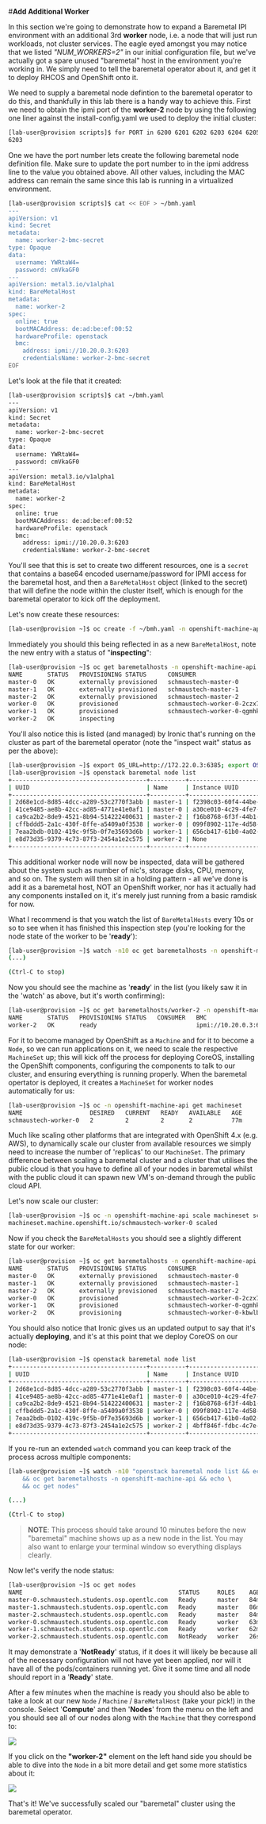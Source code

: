 #**Add Additional Worker**

In this section we're going to demonstrate how to expand a Baremetal IPI environment with an additional 3rd **worker** node, i.e. a node that will just run workloads, not cluster services. The eagle eyed amongst you may notice that we listed _"NUM\_WORKERS=2"_ in our initial configuration file, but we've actually got a spare unused "baremetal" host in the environment you're working in. We simply need to tell the baremetal operator about it, and get it to deploy RHCOS and OpenShift onto it.

We need to supply a baremetal node defintion to the baremetal operator to do this, and thankfully in this lab there is a handy way to achieve this.  First we need to obtain the ipmi port of the **worker-2** node by using the following one liner against the install-config.yaml we used to deploy the initial cluster:

~~~bash
[lab-user@provision scripts]$ for PORT in 6200 6201 6202 6203 6204 6205; do grep -q $PORT ~/scripts/install-config.yaml; if [ $? -eq 1 ]; then echo $PORT; fi; done
6203
~~~

One we have the port number lets create the following baremetal node definition file.  Make sure to update the port number to in the ipmi address line to the value you obtained above.  All other values, including the MAC address can remain the same since this lab is running in a virtualized environment.

~~~bash
[lab-user@provision scripts]$ cat << EOF > ~/bmh.yaml
---
apiVersion: v1
kind: Secret
metadata:
  name: worker-2-bmc-secret
type: Opaque
data:
  username: YWRtaW4=
  password: cmVkaGF0
---
apiVersion: metal3.io/v1alpha1
kind: BareMetalHost
metadata:
  name: worker-2
spec:
  online: true
  bootMACAddress: de:ad:be:ef:00:52
  hardwareProfile: openstack
  bmc:
    address: ipmi://10.20.0.3:6203
    credentialsName: worker-2-bmc-secret
EOF
~~~

Let's look at the file that it created:

~~~bash
[lab-user@provision scripts]$ cat ~/bmh.yaml
---
apiVersion: v1
kind: Secret
metadata:
  name: worker-2-bmc-secret
type: Opaque
data:
  username: YWRtaW4=
  password: cmVkaGF0
---
apiVersion: metal3.io/v1alpha1
kind: BareMetalHost
metadata:
  name: worker-2
spec:
  online: true
  bootMACAddress: de:ad:be:ef:00:52
  hardwareProfile: openstack
  bmc:
    address: ipmi://10.20.0.3:6203
    credentialsName: worker-2-bmc-secret
~~~

You'll see that this is set to create two different resources, one is a `secret` that contains a base64 encoded username/password for IPMI access for the baremetal host, and then a `BareMetalHost` object (linked to the secret) that will define the node within the cluster itself, which is enough for the baremetal operator to kick off the deployment.

Let's now create these resources:

~~~bash
[lab-user@provision ~]$ oc create -f ~/bmh.yaml -n openshift-machine-api
~~~

Immediately you should this being reflected in as a new `BareMetalHost`, note the new entry with a status of "**inspecting**":

~~~bash
[lab-user@provision ~]$ oc get baremetalhosts -n openshift-machine-api
NAME       STATUS   PROVISIONING STATUS      CONSUMER                     BMC                     HARDWARE PROFILE   ONLINE   ERROR
master-0   OK       externally provisioned   schmaustech-master-0         ipmi://10.20.0.3:6202                      true     
master-1   OK       externally provisioned   schmaustech-master-1         ipmi://10.20.0.3:6201                      true     
master-2   OK       externally provisioned   schmaustech-master-2         ipmi://10.20.0.3:6205                      true     
worker-0   OK       provisioned              schmaustech-worker-0-2czx7   ipmi://10.20.0.3:6204   openstack          true     
worker-1   OK       provisioned              schmaustech-worker-0-qgmhk   ipmi://10.20.0.3:6200   openstack          true     
worker-2   OK       inspecting                                            ipmi://10.20.0.3:6203                      true  
~~~

You'll also notice this is listed (and managed) by Ironic that's running on the cluster as part of the baremetal operator (note the "inspect wait" status as per the above):

~~~bash
[lab-user@provision ~]$ export OS_URL=http://172.22.0.3:6385; export OS_TOKEN=fake-token
[lab-user@provision ~]$ openstack baremetal node list
+--------------------------------------+----------+--------------------------------------+-------------+--------------------+-------------+
| UUID                                 | Name     | Instance UUID                        | Power State | Provisioning State | Maintenance |
+--------------------------------------+----------+--------------------------------------+-------------+--------------------+-------------+
| 2d68e1cd-8d85-4dcc-a289-53c2770f3abb | master-1 | f2398c03-60f4-44be-84cb-d03d22509345 | power on    | active             | False       |
| 41ce9485-ae8b-42cc-ad85-4771e41e0af1 | master-0 | a30ce010-4c29-4fe7-9eb1-2b4f70f9b618 | power on    | active             | False       |
| ca9ca2b2-8de9-4521-8b94-514222400631 | master-2 | f16b8768-6f3f-44b1-8135-7b159984e44d | power on    | active             | False       |
| cffbddd5-2a1c-430f-8ffe-a5409a0f3538 | worker-0 | 099f8902-117e-4d58-8e67-7b8e700582e6 | power on    | active             | False       |
| 7eaa2bdb-0102-419c-9f5b-0f7e35693d6b | worker-1 | 656cb417-61b0-4a02-b4f5-393726536002 | power on    | active             | False       |
| e8d73d35-9379-4c73-87f3-2454a1e2c575 | worker-2 | None                                 | power on    | inspect wait       | False       |
+--------------------------------------+----------+--------------------------------------+-------------+--------------------+-------------+
~~~

This additional worker node will now be inspected, data will be gathered about the system such as number of nic's, storage disks, CPU, memory, and so on. The system will then sit in a holding pattern - all we've done is add it as a baremetal host, NOT an OpenShift worker, nor has it actually had any components installed on it, it's merely just running from a basic ramdisk for now.

What I recommend is that you watch the list of `BareMetalHosts` every 10s or so to see when it has finished this inspection step (you're looking for the node state of the worker to be '**ready**'):

~~~bash
[lab-user@provision ~]$ watch -n10 oc get baremetalhosts -n openshift-machine-api
(...)

(Ctrl-C to stop)
~~~

Now you should see the machine as '**ready**' in the list (you likely saw it in the 'watch' as above, but it's worth confirming):

~~~bash
[lab-user@provision ~]$ oc get baremetalhosts/worker-2 -n openshift-machine-api
NAME       STATUS   PROVISIONING STATUS   CONSUMER   BMC                     HARDWARE PROFILE   ONLINE   ERROR
worker-2   OK       ready                            ipmi://10.20.0.3:6203   openstack          true  
~~~

For it to become managed by OpenShift as a `Machine` and for it to become a `Node`, so we can run applications on it, we need to scale the respective `MachineSet` up; this will kick off the process for deploying CoreOS, installing the OpenShift components, configuring the components to talk to our cluster, and ensuring everything is running properly. When the baremetal opertator is deployed, it creates a `MachineSet` for worker nodes automatically for us:

~~~bash
[lab-user@provision ~]$ oc -n openshift-machine-api get machineset
NAME                   DESIRED   CURRENT   READY   AVAILABLE   AGE
schmaustech-worker-0   2         2         2       2           77m
~~~

Much like scaling other platforms that are integrated with OpenShift 4.x (e.g. AWS), to dynamically scale our cluster from available resources we simply need to increase the number of 'replicas' to our `MachineSet`. The primary difference between scaling a baremetal cluster and a cluster that utilises the public cloud is that you have to define all of your nodes in baremetal whilst with the public cloud it can spawn new VM's on-demand through the public cloud API.

Let's now scale our cluster:

~~~bash
[lab-user@provision ~]$ oc -n openshift-machine-api scale machineset schmaustech-worker-0 --replicas=3
machineset.machine.openshift.io/schmaustech-worker-0 scaled
~~~

Now if you check the `BareMetalHosts` you should see a slightly different state for our worker:

~~~bash
[lab-user@provision ~]$ oc get baremetalhosts -n openshift-machine-api
NAME       STATUS   PROVISIONING STATUS      CONSUMER                     BMC                     HARDWARE PROFILE   ONLINE   ERROR
master-0   OK       externally provisioned   schmaustech-master-0         ipmi://10.20.0.3:6202                      true     
master-1   OK       externally provisioned   schmaustech-master-1         ipmi://10.20.0.3:6201                      true     
master-2   OK       externally provisioned   schmaustech-master-2         ipmi://10.20.0.3:6205                      true     
worker-0   OK       provisioned              schmaustech-worker-0-2czx7   ipmi://10.20.0.3:6204   openstack          true     
worker-1   OK       provisioned              schmaustech-worker-0-qgmhk   ipmi://10.20.0.3:6200   openstack          true     
worker-2   OK       provisioning             schmaustech-worker-0-kbwlb   ipmi://10.20.0.3:6203   openstack          true   
~~~

You should also notice that Ironic gives us an updated output to say that it's actually **deploying**, and it's at this point that we deploy CoreOS on our node:

~~~bash
[lab-user@provision ~]$ openstack baremetal node list
+--------------------------------------+----------+--------------------------------------+-------------+--------------------+-------------+
| UUID                                 | Name     | Instance UUID                        | Power State | Provisioning State | Maintenance |
+--------------------------------------+----------+--------------------------------------+-------------+--------------------+-------------+
| 2d68e1cd-8d85-4dcc-a289-53c2770f3abb | master-1 | f2398c03-60f4-44be-84cb-d03d22509345 | power on    | active             | False       |
| 41ce9485-ae8b-42cc-ad85-4771e41e0af1 | master-0 | a30ce010-4c29-4fe7-9eb1-2b4f70f9b618 | power on    | active             | False       |
| ca9ca2b2-8de9-4521-8b94-514222400631 | master-2 | f16b8768-6f3f-44b1-8135-7b159984e44d | power on    | active             | False       |
| cffbddd5-2a1c-430f-8ffe-a5409a0f3538 | worker-0 | 099f8902-117e-4d58-8e67-7b8e700582e6 | power on    | active             | False       |
| 7eaa2bdb-0102-419c-9f5b-0f7e35693d6b | worker-1 | 656cb417-61b0-4a02-b4f5-393726536002 | power on    | active             | False       |
| e8d73d35-9379-4c73-87f3-2454a1e2c575 | worker-2 | 4bff846f-fdbc-4c7e-8ab4-75865e327a77 | power on    | deploying          | False       |
+--------------------------------------+----------+--------------------------------------+-------------+--------------------+-------------+
~~~

If you re-run an extended `watch` command you can keep track of the process across multiple components:

~~~bash
[lab-user@provision ~]$ watch -n10 "openstack baremetal node list && echo \
	&& oc get baremetalhosts -n openshift-machine-api && echo \
	&& oc get nodes"

(...)

(Ctrl-C to stop)
~~~

> **NOTE**: This process should take around 10 minutes before the new "baremetal" machine shows up as a new node in the list. You may also want to enlarge your terminal window so everything displays clearly.

Now let's verify the node status:

~~~bash
[lab-user@provision ~]$ oc get nodes
NAME                                            STATUS     ROLES    AGE   VERSION
master-0.schmaustech.students.osp.opentlc.com   Ready      master   84m   v1.18.3+2cf11e2
master-1.schmaustech.students.osp.opentlc.com   Ready      master   86m   v1.18.3+2cf11e2
master-2.schmaustech.students.osp.opentlc.com   Ready      master   84m   v1.18.3+2cf11e2
worker-0.schmaustech.students.osp.opentlc.com   Ready      worker   63m   v1.18.3+2cf11e2
worker-1.schmaustech.students.osp.opentlc.com   Ready      worker   62m   v1.18.3+2cf11e2
worker-2.schmaustech.students.osp.opentlc.com   NotReady   worker   26s   v1.18.3+2cf11e2
~~~

It may demonstrate a '**NotReady**' status, if it does it will likely be because all of the necessary configuration will not have yet been applied, nor will it have all of the pods/containers running yet. Give it some time and all node should report in a '**Ready**' state.

After a few minutes when the machine is ready you should also be able to take a look at our new `Node` / `Machine` / `BareMetalHost` (take your pick!) in the console. Select '**Compute**' and then '**Nodes**' from the menu on the left and you should see all of our nodes along with the `Machine` that they correspond to:

<img src="img/worker-console.png"/>

If you click on the **"worker-2"** element on the left hand side you should be able to dive into the `Node` in a bit more detail and get some more statistics about it:

<img src="img/worker-overview.png"/>

That's it! We've successfully scaled our "baremetal" cluster using the baremetal operator.
